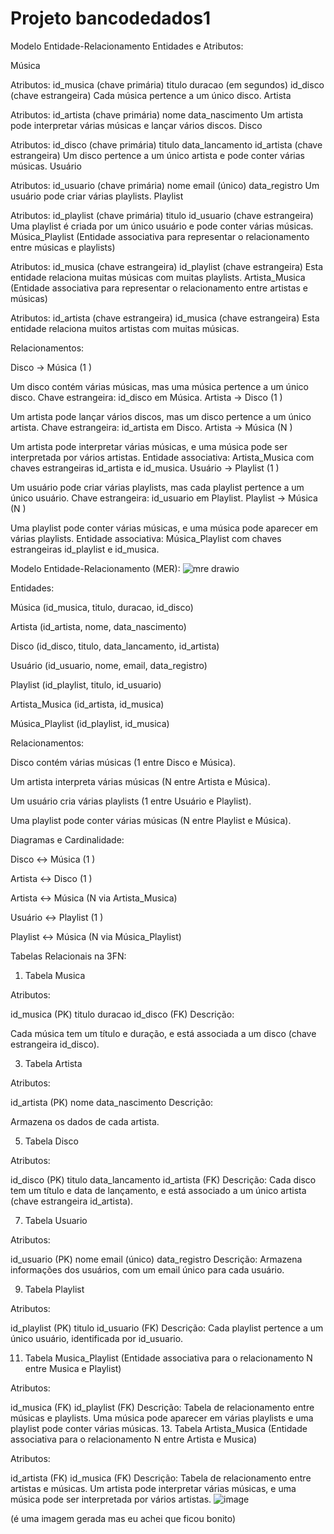 # Projeto bancodedados1
Modelo Entidade-Relacionamento
Entidades e Atributos:

Música

Atributos:
id_musica (chave primária)
titulo
duracao (em segundos)
id_disco (chave estrangeira)
Cada música pertence a um único disco.
Artista

Atributos:
id_artista (chave primária)
nome
data_nascimento
Um artista pode interpretar várias músicas e lançar vários discos.
Disco

Atributos:
id_disco (chave primária)
titulo
data_lancamento
id_artista (chave estrangeira)
Um disco pertence a um único artista e pode conter várias músicas.
Usuário

Atributos:
id_usuario (chave primária)
nome
email (único)
data_registro
Um usuário pode criar várias playlists.
Playlist

Atributos:
id_playlist (chave primária)
titulo
id_usuario (chave estrangeira)
Uma playlist é criada por um único usuário e pode conter várias músicas.
Música_Playlist (Entidade associativa para representar o relacionamento entre músicas e playlists)

Atributos:
id_musica (chave estrangeira)
id_playlist (chave estrangeira)
Esta entidade relaciona muitas músicas com muitas playlists.
Artista_Musica (Entidade associativa para representar o relacionamento entre artistas e músicas)

Atributos:
id_artista (chave estrangeira)
id_musica (chave estrangeira)
Esta entidade relaciona muitos artistas com muitas músicas.


Relacionamentos:

Disco → Música (1
)

Um disco contém várias músicas, mas uma música pertence a um único disco.
Chave estrangeira: id_disco em Música.
Artista → Disco (1
)

Um artista pode lançar vários discos, mas um disco pertence a um único artista.
Chave estrangeira: id_artista em Disco.
Artista → Música (N
)

Um artista pode interpretar várias músicas, e uma música pode ser interpretada por vários artistas.
Entidade associativa: Artista_Musica com chaves estrangeiras id_artista e id_musica.
Usuário → Playlist (1
)

Um usuário pode criar várias playlists, mas cada playlist pertence a um único usuário.
Chave estrangeira: id_usuario em Playlist.
Playlist → Música (N
)

Uma playlist pode conter várias músicas, e uma música pode aparecer em várias playlists.
Entidade associativa: Música_Playlist com chaves estrangeiras id_playlist e id_musica.

Modelo Entidade-Relacionamento (MER):
![mre drawio](https://github.com/user-attachments/assets/0e27a6f4-7b49-4ac3-a7c7-96c42c312de9)

Entidades:

Música (id_musica, titulo, duracao, id_disco)

Artista (id_artista, nome, data_nascimento)

Disco (id_disco, titulo, data_lancamento, id_artista)

Usuário (id_usuario, nome, email, data_registro)

Playlist (id_playlist, titulo, id_usuario)

Artista_Musica (id_artista, id_musica)

Música_Playlist (id_playlist, id_musica)


Relacionamentos:

Disco contém várias músicas (1
entre Disco e Música).

Um artista interpreta várias músicas (N
entre Artista e Música).

Um usuário cria várias playlists (1
entre Usuário e Playlist).

Uma playlist pode conter várias músicas (N
entre Playlist e Música).

Diagramas e Cardinalidade:

Disco ↔ Música (1
)

Artista ↔ Disco (1
)

Artista ↔ Música (N
via Artista_Musica)

Usuário ↔ Playlist (1
)

Playlist ↔ Música (N
via Música_Playlist)


Tabelas Relacionais na 3FN:

1. Tabela Musica

Atributos:

id_musica (PK)
titulo
duracao
id_disco (FK)
Descrição:

  Cada música tem um título e duração, e está associada a um disco (chave estrangeira id_disco).

3. Tabela Artista

Atributos:

id_artista (PK)
nome
data_nascimento
Descrição:

  Armazena os dados de cada artista.
  
5. Tabela Disco

Atributos:

id_disco (PK)
titulo
data_lancamento
id_artista (FK)
Descrição: 
Cada disco tem um título e data de lançamento, e está associado a um único artista (chave estrangeira id_artista).

7. Tabela Usuario

Atributos:

id_usuario (PK)
nome
email (único)
data_registro
Descrição:
Armazena informações dos usuários, com um email único para cada usuário.

9. Tabela Playlist

Atributos:

id_playlist (PK)
titulo
id_usuario (FK)
Descrição:
Cada playlist pertence a um único usuário, identificada por id_usuario.

11. Tabela Musica_Playlist (Entidade associativa para o relacionamento N
entre Musica e Playlist)

Atributos:

id_musica (FK)
id_playlist (FK)
Descrição:
  Tabela de relacionamento entre músicas e playlists. Uma música pode aparecer em várias playlists e uma playlist pode conter várias músicas.
13. Tabela Artista_Musica (Entidade associativa para o relacionamento N
entre Artista e Musica)

Atributos:

id_artista (FK)
id_musica (FK)
Descrição:
 Tabela de relacionamento entre artistas e músicas. Um artista pode interpretar várias músicas, e uma música pode ser interpretada por vários artistas.
 ![image](https://github.com/user-attachments/assets/2e1bc17b-d04e-4dcc-acd9-a135060acf1f)
 
 (é uma imagem gerada mas eu achei que ficou bonito)
